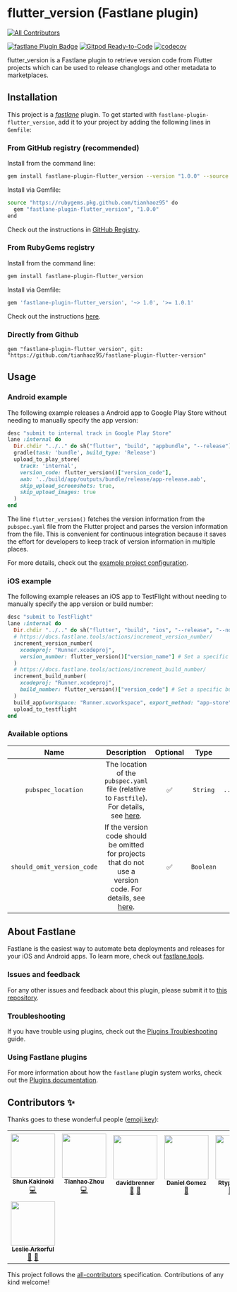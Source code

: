 # flutter_version (Fastlane plugin)
<!-- ALL-CONTRIBUTORS-BADGE:START - Do not remove or modify this section -->
[![All Contributors](https://img.shields.io/badge/all_contributors-8-orange.svg?style=flat-square)](#contributors-)
<!-- ALL-CONTRIBUTORS-BADGE:END -->

[![fastlane Plugin Badge](https://rawcdn.githack.com/fastlane/fastlane/master/fastlane/assets/plugin-badge.svg)](https://rubygems.org/gems/fastlane-plugin-flutter_version)
[![Gitpod Ready-to-Code](https://img.shields.io/badge/Gitpod-Ready--to--Code-blue?logo=gitpod)](https://gitpod.io/#https://github.com/tianhaoz95/fastlane-plugin-flutter_version) 
[![codecov](https://codecov.io/gh/tianhaoz95/fastlane-plugin-flutter_version/branch/master/graph/badge.svg)](https://codecov.io/gh/tianhaoz95/fastlane-plugin-flutter_version)

flutter_version is a Fastlane plugin to retrieve version code from Flutter projects which can be used to release changlogs and other metadata to marketplaces.

## Installation

This project is a [_fastlane_](https://github.com/fastlane/fastlane) plugin. To get started with `fastlane-plugin-flutter_version`, add it to your project by adding the following lines in `Gemfile`:

### From GitHub registry (recommended)

Install from the command line:

```bash
gem install fastlane-plugin-flutter_version --version "1.0.0" --source "https://rubygems.pkg.github.com/tianhaoz95"
```

Install via Gemfile:

```bash
source "https://rubygems.pkg.github.com/tianhaoz95" do
  gem "fastlane-plugin-flutter_version", "1.0.0"
end
```

Check out the instructions in [GitHub Registry](https://github.com/tianhaoz95/fastlane-plugin-flutter_version/packages/143774).

### From RubyGems registry

Install from the command line:

```bash
gem install fastlane-plugin-flutter_version
```

Install via Gemfile:

```bash
gem 'fastlane-plugin-flutter_version', '~> 1.0', '>= 1.0.1'
```

Check out the instructions [here](https://rubygems.org/gems/fastlane-plugin-flutter_version).

### Directly from Github

```Gemfile
gem "fastlane-plugin-flutter_version", git: "https://github.com/tianhaoz95/fastlane-plugin-flutter-version"
```

## Usage

### Android example

The following example releases a Android app to Google Play Store without needing to manually specify the app version:

```ruby
desc "submit to internal track in Google Play Store"
lane :internal do
  Dir.chdir "../.." do sh("flutter", "build", "appbundle", "--release") end # Call Flutter Build
  gradle(task: 'bundle', build_type: 'Release')
  upload_to_play_store(
    track: 'internal',
    version_code: flutter_version()["version_code"],
    aab: '../build/app/outputs/bundle/release/app-release.aab',
    skip_upload_screenshots: true,
    skip_upload_images: true
  )
end
```

The line `flutter_version()` fetches the version information from the `pubspec.yaml` file from the Flutter project and parses the version information from the file. This is convenient for continuous integration because it saves the effort for developers to keep track of version information in multiple places.

For more details, check out the [example project configuration](https://github.com/tianhaoz95/photochat/blob/master/photochatapp/android/fastlane/Fastfile).

### iOS example

The following example releases an iOS app to TestFlight without needing to manually specify the app version or build number:

```ruby
desc "submit to TestFlight"
lane :internal do
  Dir.chdir "../.." do sh("flutter", "build", "ios", "--release", "--no-codesign") end # Call Flutter Build
  # https://docs.fastlane.tools/actions/increment_version_number/
  increment_version_number(
    xcodeproj: "Runner.xcodeproj",
    version_number: flutter_version()["version_name"] # Set a specific version number
  )
  # https://docs.fastlane.tools/actions/increment_build_number/
  increment_build_number(
    xcodeproj: "Runner.xcodeproj",
    build_number: flutter_version()["version_code"] # Set a specific build number
  )
  build_app(workspace: "Runner.xcworkspace", export_method: "app-store")
  upload_to_testflight
end
```

### Available options

| Name | Description | Optional | Type | Default |
|:---:|:---:|:---:|:---:|:---:|
| `pubspec_location` | The location of the `pubspec.yaml` file (relative to `Fastfile`). For details, see [here](https://tianhaoz.com/fastlane-plugin-flutter_version/#/options?id=flutter-config-file-location). | :white_check_mark: | `String` | `../pubspec.yaml` |
| `should_omit_version_code` | If the version code should be omitted for projects that do not use a version code. For details, see [here](https://tianhaoz.com/fastlane-plugin-flutter_version/#/options?id=version-code-omission). | :white_check_mark: | `Boolean` | `false` |

## About Fastlane

Fastlane is the easiest way to automate beta deployments and releases for your iOS and Android apps. To learn more, check out [fastlane.tools](https://fastlane.tools).

### Issues and feedback

For any other issues and feedback about this plugin, please submit it to [this repository](https://github.com/tianhaoz95/fastlane-plugin-flutter_version).

### Troubleshooting

If you have trouble using plugins, check out the [Plugins Troubleshooting](https://docs.fastlane.tools/plugins/plugins-troubleshooting/) guide.

### Using Fastlane plugins

For more information about how the `fastlane` plugin system works, check out the [Plugins documentation](https://docs.fastlane.tools/plugins/create-plugin/).

## Contributors ✨

Thanks goes to these wonderful people ([emoji key](https://allcontributors.org/docs/en/emoji-key)):

<!-- ALL-CONTRIBUTORS-LIST:START - Do not remove or modify this section -->
<!-- prettier-ignore-start -->
<!-- markdownlint-disable -->
<table>
  <tr>
    <td align="center"><a href="https://www.shunkakinoki.com/"><img src="https://avatars0.githubusercontent.com/u/39187513?v=4?s=100" width="100px;" alt=""/><br /><sub><b>Shun Kakinoki</b></sub></a><br /><a href="https://github.com/tianhaoz95/fastlane-plugin-flutter_version/commits?author=shunkakinoki" title="Code">💻</a></td>
    <td align="center"><a href="http://tianhaoz.com"><img src="https://avatars3.githubusercontent.com/u/16887772?v=4?s=100" width="100px;" alt=""/><br /><sub><b>Tianhao Zhou</b></sub></a><br /><a href="https://github.com/tianhaoz95/fastlane-plugin-flutter_version/commits?author=tianhaoz95" title="Code">💻</a></td>
    <td align="center"><a href="https://github.com/davidbrenner"><img src="https://avatars3.githubusercontent.com/u/236870?v=4?s=100" width="100px;" alt=""/><br /><sub><b>davidbrenner</b></sub></a><br /><a href="#ideas-davidbrenner" title="Ideas, Planning, & Feedback">🤔</a> <a href="https://github.com/tianhaoz95/fastlane-plugin-flutter_version/commits?author=davidbrenner" title="Documentation">📖</a></td>
    <td align="center"><a href="http://lahaus.com"><img src="https://avatars2.githubusercontent.com/u/76348?v=4?s=100" width="100px;" alt=""/><br /><sub><b>Daniel Gomez</b></sub></a><br /><a href="#ideas-danielgomezrico" title="Ideas, Planning, & Feedback">🤔</a></td>
    <td align="center"><a href="https://github.com/RtypeStudios"><img src="https://avatars3.githubusercontent.com/u/990114?v=4?s=100" width="100px;" alt=""/><br /><sub><b>RtypeStudios</b></sub></a><br /><a href="#question-RtypeStudios" title="Answering Questions">💬</a> <a href="https://github.com/tianhaoz95/fastlane-plugin-flutter_version/commits?author=RtypeStudios" title="Documentation">📖</a> <a href="#tutorial-RtypeStudios" title="Tutorials">✅</a></td>
    <td align="center"><a href="https://github.com/M123-dev"><img src="https://avatars.githubusercontent.com/u/39344769?v=4?s=100" width="100px;" alt=""/><br /><sub><b>Marvin M</b></sub></a><br /><a href="#ideas-M123-dev" title="Ideas, Planning, & Feedback">🤔</a></td>
    <td align="center"><a href="https://www.upwork.com/o/profiles/users/~015f2268be670e1246/"><img src="https://avatars.githubusercontent.com/u/8264639?v=4?s=100" width="100px;" alt=""/><br /><sub><b>Muhammad Adil</b></sub></a><br /><a href="https://github.com/tianhaoz95/fastlane-plugin-flutter_version/commits?author=ch-muhammad-adil" title="Documentation">📖</a> <a href="https://github.com/tianhaoz95/fastlane-plugin-flutter_version/issues?q=author%3Ach-muhammad-adil" title="Bug reports">🐛</a></td>
  </tr>
  <tr>
    <td align="center"><a href="https://lesliearkorful.com"><img src="https://avatars.githubusercontent.com/u/4087388?v=4?s=100" width="100px;" alt=""/><br /><sub><b>Leslie Arkorful</b></sub></a><br /><a href="https://github.com/tianhaoz95/fastlane-plugin-flutter_version/issues?q=author%3Alesliearkorful" title="Bug reports">🐛</a> <a href="https://github.com/tianhaoz95/fastlane-plugin-flutter_version/commits?author=lesliearkorful" title="Documentation">📖</a></td>
  </tr>
</table>

<!-- markdownlint-restore -->
<!-- prettier-ignore-end -->

<!-- ALL-CONTRIBUTORS-LIST:END -->

This project follows the [all-contributors](https://github.com/all-contributors/all-contributors) specification. Contributions of any kind welcome!
